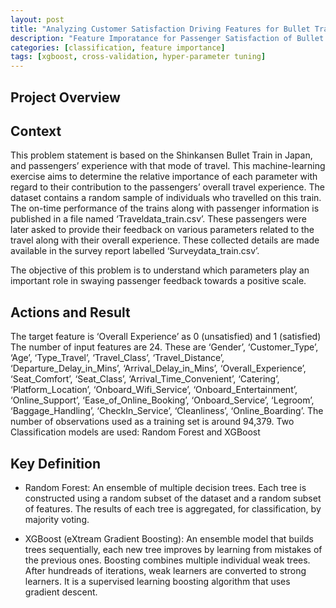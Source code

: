 ```yaml
---
layout: post
title: "Analyzing Customer Satisfaction Driving Features for Bullet Trains in Japan"
description: "Feature Imporatance for Passenger Satisfaction of Bullet Trains in Japan"
categories: [classification, feature importance]
tags: [xgboost, cross-validation, hyper-parameter tuning]
---
```


## Project Overview

## Context

This problem statement is based on the Shinkansen Bullet Train in Japan, and passengers’ experience with that mode of travel. This machine-learning exercise aims to determine the relative importance of each parameter with regard to their contribution to the passengers’ overall travel experience. The dataset contains a random sample of individuals who travelled on this train. The on-time performance of the trains along with passenger information is published in a file named ‘Traveldata_train.csv’. These passengers were later asked to provide their feedback on various parameters related to the travel along with their overall experience. These collected details are made available in the survey report labelled ‘Surveydata_train.csv’.

The objective of this problem is to understand which parameters play an important role in swaying passenger feedback towards a positive scale.

## Actions and Result
The target feature is ‘Overall Experience’ as 0 (unsatisfied) and 1 (satisfied)
The number of input features are 24. These are ‘Gender’, ‘Customer_Type’, ‘Age’, ‘Type_Travel’, ‘Travel_Class’, ‘Travel_Distance’, ‘Departure_Delay_in_Mins’, ‘Arrival_Delay_in_Mins’, ‘Overall_Experience’, ‘Seat_Comfort’, ‘Seat_Class’, ‘Arrival_Time_Convenient’, ‘Catering’, ‘Platform_Location’, ‘Onboard_Wifi_Service’, ‘Onboard_Entertainment’, ‘Online_Support’, ‘Ease_of_Online_Booking’, ‘Onboard_Service’, ‘Legroom’, ‘Baggage_Handling’, ‘CheckIn_Service’, ‘Cleanliness’, ‘Online_Boarding’.
The number of observations used as a training set is around 94,379.
Two Classification models are used: Random Forest and XGBoost

## Key Definition

- Random Forest: An ensemble of multiple decision trees. Each tree is constructed using a random subset of the dataset and a random subset of features. The results of each tree is aggregated, for classification, by majority voting.

- XGBoost (eXtream Gradient Boosting): An ensemble model that builds trees sequentially, each new tree improves by learning from mistakes of the previous ones. Boosting combines multiple individual weak trees. After hundreads of iterations, weak learners are converted to strong learners. It is a supervised learning boosting algorithm that uses gradient descent.
